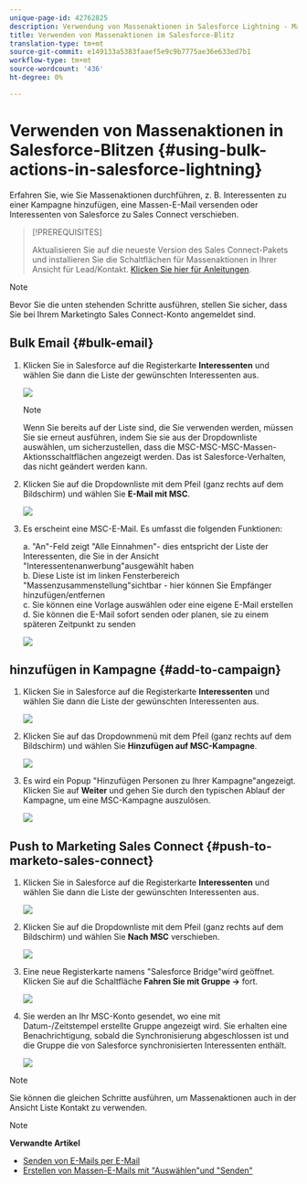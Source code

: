 ```yaml
---
unique-page-id: 42762825
description: Verwendung von Massenaktionen in Salesforce Lightning - Marketing Docs - Produktdokumentation
title: Verwenden von Massenaktionen im Salesforce-Blitz
translation-type: tm+mt
source-git-commit: e149133a5383faaef5e9c9b7775ae36e633ed7b1
workflow-type: tm+mt
source-wordcount: '436'
ht-degree: 0%

---
```



# Verwenden von Massenaktionen in Salesforce-Blitzen {#using-bulk-actions-in-salesforce-lightning}

Erfahren Sie, wie Sie Massenaktionen durchführen, z. B. Interessenten zu einer Kampagne hinzufügen, eine Massen-E-Mail versenden oder Interessenten von Salesforce zu Sales Connect verschieben.

>[!PREREQUISITES]
>
>Aktualisieren Sie auf die neueste Version des Sales Connect-Pakets und installieren Sie die Schaltflächen für Massenaktionen in Ihrer Ansicht für Lead/Kontakt. [Klicken Sie hier für Anleitungen](http://s3.amazonaws.com/tout-user-store/salesforce/assets/SF+Guide+for+Lightning.pdf).

>[!NOTE]
>
>Bevor Sie die unten stehenden Schritte ausführen, stellen Sie sicher, dass Sie bei Ihrem Marketingto Sales Connect-Konto angemeldet sind.

## Bulk Email {#bulk-email}

1. Klicken Sie in Salesforce auf die Registerkarte **Interessenten** und wählen Sie dann die Liste der gewünschten Interessenten aus.

   ![](assets/one-6.png)

   >[!NOTE]
   >
   >Wenn Sie bereits auf der Liste sind, die Sie verwenden werden, müssen Sie sie erneut ausführen, indem Sie sie aus der Dropdownliste auswählen, um sicherzustellen, dass die MSC-MSC-MSC-Massen-Aktionsschaltflächen angezeigt werden. Das ist Salesforce-Verhalten, das nicht geändert werden kann.

1. Klicken Sie auf die Dropdownliste mit dem Pfeil (ganz rechts auf dem Bildschirm) und wählen Sie **E-Mail mit MSC**.

   ![](assets/two-6.png)

1. Es erscheint eine MSC-E-Mail. Es umfasst die folgenden Funktionen:

   a. &quot;An&quot;-Feld zeigt &quot;Alle Einnahmen&quot;- dies entspricht der Liste der Interessenten, die Sie in der Ansicht &quot;Interessentenanwerbung&quot;ausgewählt haben\
   b. Diese Liste ist im linken Fensterbereich &quot;Massenzusammenstellung&quot;sichtbar - hier können Sie Empfänger hinzufügen/entfernen\
   c. Sie können eine Vorlage auswählen oder eine eigene E-Mail erstellen\
   d. Sie können die E-Mail sofort senden oder planen, sie zu einem späteren Zeitpunkt zu senden

   ![](assets/three-5.png)

## hinzufügen in Kampagne {#add-to-campaign}

1. Klicken Sie in Salesforce auf die Registerkarte **Interessenten** und wählen Sie dann die Liste der gewünschten Interessenten aus.

   ![](assets/four-4.png)

1. Klicken Sie auf das Dropdownmenü mit dem Pfeil (ganz rechts auf dem Bildschirm) und wählen Sie **Hinzufügen auf MSC-Kampagne**.

   ![](assets/five-4.png)

1. Es wird ein Popup &quot;Hinzufügen Personen zu Ihrer Kampagne&quot;angezeigt. Klicken Sie auf **Weiter** und gehen Sie durch den typischen Ablauf der Kampagne, um eine MSC-Kampagne auszulösen.

   ![](assets/six-1.png)

## Push to Marketing Sales Connect {#push-to-marketo-sales-connect}

1. Klicken Sie in Salesforce auf die Registerkarte **Interessenten** und wählen Sie dann die Liste der gewünschten Interessenten aus.

   ![](assets/seven-2.png)

1. Klicken Sie auf die Dropdownliste mit dem Pfeil (ganz rechts auf dem Bildschirm) und wählen Sie **Nach MSC** verschieben.

   ![](assets/eight-2.png)

1. Eine neue Registerkarte namens &quot;Salesforce Bridge&quot;wird geöffnet. Klicken Sie auf die Schaltfläche **Fahren Sie mit Gruppe →** fort.

   ![](assets/nine-2.png)

1. Sie werden an Ihr MSC-Konto gesendet, wo eine mit Datum-/Zeitstempel erstellte Gruppe angezeigt wird. Sie erhalten eine Benachrichtigung, sobald die Synchronisierung abgeschlossen ist und die Gruppe die von Salesforce synchronisierten Interessenten enthält.

   ![](assets/ten-1.png)

>[!NOTE]
>
>Sie können die gleichen Schritte ausführen, um Massenaktionen auch in der Ansicht Liste Kontakt zu verwenden.

>[!NOTE]
>
>**Verwandte Artikel**
>
>* [Senden von E-Mails per E-Mail](http://docs.marketo.com/x/KAQ6Ag)
>* [Erstellen von Massen-E-Mails mit &quot;Auswählen&quot;und &quot;Senden&quot;](http://docs.marketo.com/display/public/DOCS/Composing+Bulk+Emails+with+Select+and+Send#ComposingBulkEmailswithSelectandSend-SendingEmails)

>



